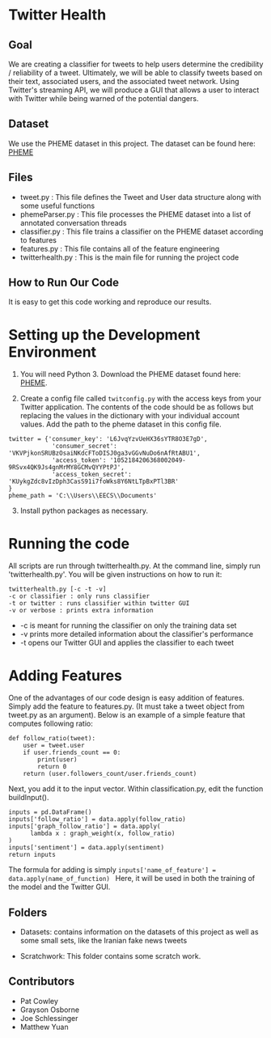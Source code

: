 # Twitter Health


## Goal
We are creating a classifier for tweets to help users determine the credibility / reliability of a tweet. Ultimately, we will be able to classify tweets based on their text, associated users, and the associated tweet network. Using Twitter's streaming API, we will produce a GUI that allows a user to interact with Twitter while being warned of the potential dangers.


## Dataset
We use the PHEME dataset in this project. The dataset can be found here: [PHEME](https://figshare.com/articles/PHEME_rumour_scheme_dataset_journalism_use_case/2068650)

## Files
- tweet.py : This file defines the Tweet and User data structure along with some useful functions
- phemeParser.py : This file processes the PHEME dataset into a list of annotated conversation threads
- classifier.py : This file trains a classifier on the PHEME dataset according to features
- features.py : This file contains all of the feature engineering
- twitterhealth.py : This is the main file for running the project code

## How to Run Our Code
It is easy to get this code working and reproduce our results.

# Setting up the Development Environment
1. You will need Python 3. Download the PHEME dataset found here: [PHEME](https://figshare.com/articles/PHEME_rumour_scheme_dataset_journalism_use_case/2068650).

2. Create a config file called `twitconfig.py` with the access keys from your Twitter application. The contents of the code should be as follows but replacing the values in the dictionary with your individual account values. Add the path to the pheme dataset in this config file.
~~~~
twitter = {'consumer_key': 'L6JvqYzvUeHX36sYTR8O3E7gD',
            'consumer_secret': 'VKVPjkonSRUBzOsaiNKdcFToDISJ0ga3vGGvNuDo6nAfRtABU1',
            'access_token': '1052184206368002049-9RSvx4QK9Js4gnMrMY8GCMvQYYPtPJ',
            'access_token_secret': 'KUykgZdc8vIzDph3CasS91i7foWks8Y6NtLTpBxPTl3BR'
}
pheme_path = 'C:\\Users\\EECS\\Documents'
~~~~

3. Install python packages as necessary.

# Running the code
All scripts are run through twitterhealth.py. At the command line, simply run 'twitterhealth.py'. You will be given instructions on how to run it:
~~~~
twitterhealth.py [-c -t -v]
-c or classifier : only runs classifier
-t or twitter : runs classifier within twitter GUI
-v or verbose : prints extra information
~~~~

- -c is meant for running the classifier on only the training data set
- -v prints more detailed information about the classifier's performance
- -t opens our Twitter GUI and applies the classifier to each tweet

# Adding Features
One of the advantages of our code design is easy addition of features. Simply add the feature to features.py. (It must take a tweet object from tweet.py as an argument). Below is an example of a simple feature that computes following ratio:

~~~~
def follow_ratio(tweet):
    user = tweet.user
    if user.friends_count == 0:
        print(user)
        return 0
    return (user.followers_count/user.friends_count)
~~~~

Next, you add it to the input vector. Within classification.py, edit the function buildInput().

~~~~
inputs = pd.DataFrame()
inputs['follow_ratio'] = data.apply(follow_ratio)
inputs['graph_follow_ratio'] = data.apply(
      lambda x : graph_weight(x, follow_ratio)
)
inputs['sentiment'] = data.apply(sentiment)
return inputs
~~~~~

The formula for adding is simply `inputs['name_of_feature'] = data.apply(name_of_function) ` Here, it will be used in both the training of the model and the Twitter GUI.

## Folders
- Datasets: contains information on the datasets of this project as well as some small sets, like the Iranian fake news tweets

- Scratchwork: This folder contains some scratch work.
## Contributors
- Pat Cowley
- Grayson Osborne
- Joe Schlessinger
- Matthew Yuan
